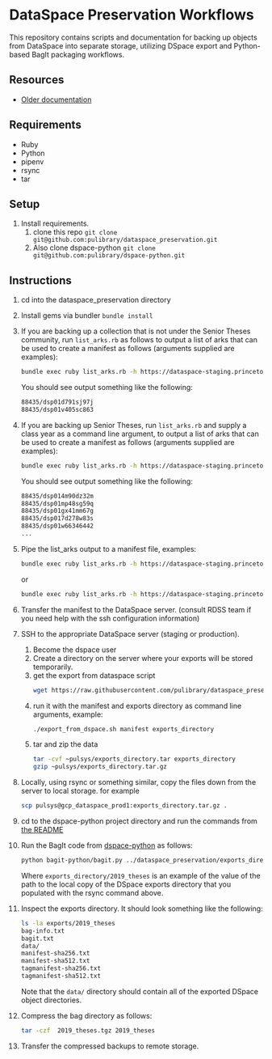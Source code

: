 # DataSpace Preservation Workflows

This repository contains scripts and documentation for backing up objects from DataSpace into separate storage, utilizing DSpace export and Python-based BagIt packaging workflows.

## Resources 
* [Older documentation](https://docs.google.com/document/d/1Io6V34ft__acYTX6uMZQO-8zJy5EX-qXLiUwgGmREsk/edit)

## Requirements
* Ruby 
* Python
* pipenv
* rsync 
* tar

## Setup

1. Install requirements.
   1. clone this repo `git clone git@github.com:pulibrary/dataspace_preservation.git`
   1. Also clone dspace-python `git clone git@github.com:pulibrary/dspace-python.git`

## Instructions

1. cd into the dataspace_preservation directory
1. Install gems via bundler `bundle install`
1. If you are backing up a collection that is not under the Senior Theses community, run `list_arks.rb` as follows to output a list of arks that can be used to create a manifest as follows (arguments supplied are examples):
   ```bash 
   bundle exec ruby list_arks.rb -h https://dataspace-staging.princeton.edu -a ark:/88435/dsp0100000007x
   ```
    You should see output something like the following: 
    ```bash 
    88435/dsp01d791sj97j
    88435/dsp01v405sc863
    ```
1. If you are backing up Senior Theses, run `list_arks.rb` and supply a class year as a command line argument, to output a list of arks that can be used to create a manifest as follows (arguments supplied are examples):
   ```bash 
   bundle exec ruby list_arks.rb -h https://dataspace-staging.princeton.edu -a ark:/88435/dsp0100000007x -c 2019
   ```
    You should see output something like the following: 
    ```bash 
    88435/dsp014m90dz32m
    88435/dsp01mp48sg59q
    88435/dsp01gx41mm67g
    88435/dsp017d278w83s
    88435/dsp01w66346442
    ...
    ```
1. Pipe the list_arks output to a manifest file, examples:
   ```bash 
   bundle exec ruby list_arks.rb -h https://dataspace-staging.princeton.edu -a ark:/88435/dsp0100000007x > manifest
   ```

   or 

   ```bash 
   bundle exec ruby list_arks.rb -h https://dataspace-staging.princeton.edu -a ark:/88435/dsp0100000007x -c 2019 > manifest
   ```
1. Transfer the manifest to the DataSpace server. (consult RDSS team if you need help with the ssh configuration information)
1. SSH to the appropriate DataSpace server (staging or production).
   1. Become the dspace user
   1. Create a directory on the server where your exports will be stored temporarily.
   1. get the export from dataspace script
      ```bash
      wget https://raw.githubusercontent.com/pulibrary/dataspace_preservation/main/export_from_dspace.sh
      ```
   1. run it with the manifest and exports directory as command line arguments, example:
      ```bash 
      ./export_from_dspace.sh manifest exports_directory
      ```
   1. tar and zip the data
      ```bash
      tar -cvf ~pulsys/exports_directory.tar exports_directory
      gzip ~pulsys/exports_directory.tar.gz
      ```
1. Locally, using rsync or something similar, copy the files down from the server to local storage. for example
   ```bash
   scp pulsys@gcp_dataspace_prod1:exports_directory.tar.gz .
   ```
   
1. cd to the dspace-python project directory and run the commands from [the README](https://github.com/pulibrary/dspace-python#installing-the-python-package-dependencies)
1. Run the BagIt code from [dspace-python](https://github.com/pulibrary/dspace-python) as follows:
    ```bash
    python bagit-python/bagit.py ../dataspace_preservation/exports_directory/2019_theses
    ```
    Where `exports_directory/2019_theses` is an example of the value of the path to the local copy of the DSpace exports directory that you populated with the rsync command above.
1. Inspect the exports directory.  It should look something like the following: 
    ```bash
    ls -la exports/2019_theses
    bag-info.txt
    bagit.txt
    data/
    manifest-sha256.txt
    manifest-sha512.txt
    tagmanifest-sha256.txt
    tagmanifest-sha512.txt
    ```
    Note that the `data/` directory should contain all of the exported DSpace object directories.
1. Compress the bag directory as follows:
    ```bash 
    tar -czf  2019_theses.tgz 2019_theses
    ```
1. Transfer the compressed backups to remote storage.
